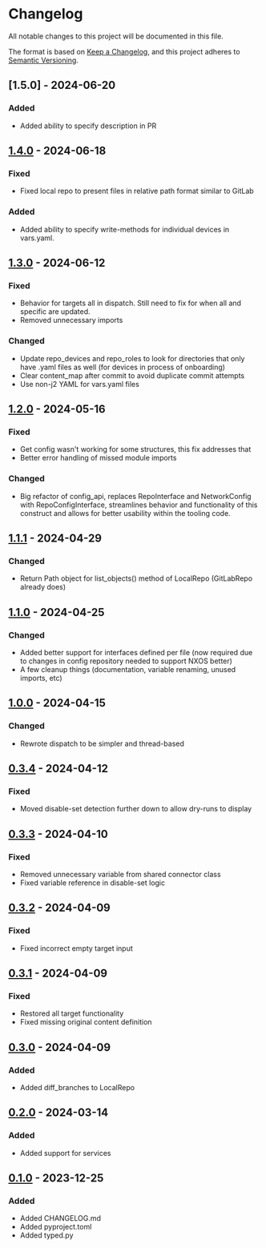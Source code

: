 # Changelog

All notable changes to this project will be documented in this file.

The format is based on [Keep a Changelog](https://keepachangelog.com/en/1.1.0/),
and this project adheres to [Semantic Versioning](https://semver.org/spec/v2.0.0.html).

## [1.5.0] - 2024-06-20

### Added

- Added ability to specify description in PR

## [1.4.0] - 2024-06-18

### Fixed

- Fixed local repo to present files in relative path format similar to GitLab

### Added

- Added ability to specify write-methods for individual devices in vars.yaml.

## [1.3.0] - 2024-06-12

### Fixed

- Behavior for targets all in dispatch. Still need to fix for when all and specific are
  updated.
- Removed unnecessary imports

### Changed

- Update repo_devices and repo_roles to look for directories that only have .yaml files
  as well (for devices in process of onboarding)
- Clear content_map after commit to avoid duplicate commit attempts
- Use non-j2 YAML for vars.yaml files

## [1.2.0] - 2024-05-16

### Fixed

- Get config wasn't working for some structures, this fix addresses that
- Better error handling of missed module imports

### Changed

- Big refactor of config_api, replaces RepoInterface and NetworkConfig with
  RepoConfigInterface, streamlines behavior and functionality of this construct and allows
  for better usability within the tooling code.

## [1.1.1] - 2024-04-29

### Changed

- Return Path object for list_objects() method of LocalRepo (GitLabRepo already does)

## [1.1.0] - 2024-04-25

### Changed

- Added better support for interfaces defined per file (now required due to changes in
  config repository needed to support NXOS better)
- A few cleanup things (documentation, variable renaming, unused imports, etc)

## [1.0.0] - 2024-04-15

### Changed

- Rewrote dispatch to be simpler and thread-based

## [0.3.4] - 2024-04-12

### Fixed

- Moved disable-set detection further down to allow dry-runs to display

## [0.3.3] - 2024-04-10

### Fixed

- Removed unnecessary variable from shared connector class
- Fixed variable reference in disable-set logic

## [0.3.2] - 2024-04-09

### Fixed

- Fixed incorrect empty target input

## [0.3.1] - 2024-04-09

### Fixed

- Restored all target functionality
- Fixed missing original content definition

## [0.3.0] - 2024-04-09

### Added

- Added diff_branches to LocalRepo

## [0.2.0] - 2024-03-14

### Added

- Added support for services

## [0.1.0] - 2023-12-25

### Added

- Added CHANGELOG.md
- Added pyproject.toml
- Added typed.py

[1.4.0]: https://gitlab.com/doubleverify/techops/sre/dv_sre_lib/-/tags/v1.3.0..v1.4.0
[1.3.0]: https://gitlab.com/doubleverify/techops/sre/dv_sre_lib/-/tags/v1.2.0..v1.3.0
[1.2.0]: https://gitlab.com/doubleverify/techops/sre/dv_sre_lib/-/tags/v1.1.1..v1.2.0
[1.1.1]: https://gitlab.com/doubleverify/techops/sre/dv_sre_lib/-/tags/v1.1.0..v1.1.1
[1.1.0]: https://gitlab.com/doubleverify/techops/sre/dv_sre_lib/-/tags/v1.0.0..v1.1.0
[1.0.0]: https://gitlab.com/doubleverify/techops/sre/dv_sre_lib/-/tags/v0.3.4..v1.0.0
[0.3.4]: https://gitlab.com/doubleverify/techops/sre/dv_sre_lib/-/tags/v0.3.3..v0.3.4
[0.3.3]: https://gitlab.com/doubleverify/techops/sre/dv_sre_lib/-/tags/v0.3.2..v0.3.3
[0.3.2]: https://gitlab.com/doubleverify/techops/sre/dv_sre_lib/-/tags/v0.3.1..v0.3.2
[0.3.1]: https://gitlab.com/doubleverify/techops/sre/dv_sre_lib/-/tags/v0.3.0..v0.3.1
[0.3.0]: https://gitlab.com/doubleverify/techops/sre/dv_sre_lib/-/tags/v0.2.0..v0.3.0
[0.2.0]: https://gitlab.com/doubleverify/techops/sre/dv_sre_lib/-/tags/v0.1.0..v0.2.0
[0.1.0]: https://gitlab.com/doubleverify/techops/sre/dv_sre_lib/-/tags/v0.1.0
